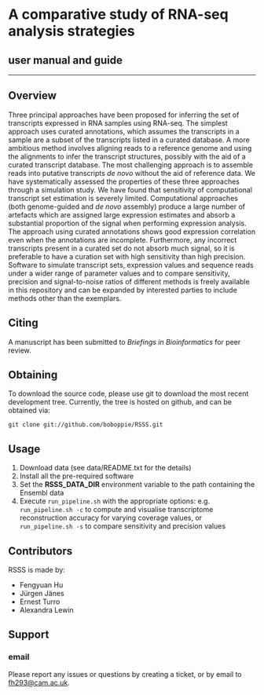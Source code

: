 # A comparative study of RNA-seq analysis strategies
## user manual and guide

--------

## Overview

Three principal approaches have been proposed for inferring the set of transcripts expressed in RNA samples using RNA-seq. The simplest approach uses curated annotations, which assumes the transcripts in a sample are a subset of the transcripts listed in a curated database. A more ambitious method involves aligning reads to a reference genome and using the alignments to infer the transcript structures, possibly with the aid of a curated transcript database. The most challenging approach is to assemble reads into putative transcripts *de novo* without the aid of reference data. We have systematically assessed the properties of these three approaches through a simulation study. We have found that sensitivity of computational transcript set estimation is severely limited. Computational approaches (both genome-guided and *de novo* assembly) produce a large number of artefacts which are assigned large expression estimates and absorb a substantial proportion of the signal when performing expression analysis. The approach using curated annotations shows good expression correlation even when the annotations are incomplete. Furthermore, any incorrect transcripts present in a curated set do not absorb much signal, so it is preferable to have a curation set with high sensitivity than high precision. Software to simulate transcript sets, expression values and sequence reads under a wider range of parameter values and to compare sensitivity, precision and signal-to-noise ratios of different methods is freely available in this repository and can be expanded by interested parties to include methods other than the exemplars.

## Citing

A manuscript has been submitted to *Briefings in Bioinformatics* for peer review.

## Obtaining

To download the source code, please use git to download the most recent development
tree.  Currently, the tree is hosted on github, and can be obtained via:

    git clone git://github.com/boboppie/RSSS.git

## Usage

1. Download data (see data/README.txt for the details)
2. Install all the pre-required software
3. Set the **RSSS_DATA_DIR** environment variable to the path containing the Ensembl data
4. Execute `run_pipeline.sh` with the appropriate options: e.g. `run_pipeline.sh -c` to compute and visualise transcriptome reconstruction accuracy for varying coverage values, or `run_pipeline.sh -s` to compare sensitivity and precision values

## Contributors

RSSS is made by:

- Fengyuan Hu 
- Jürgen Jänes 
- Ernest Turro 
- Alexandra Lewin 

## Support

### email

Please report any issues or questions by creating a ticket, or by email to 
<fh293@cam.ac.uk>.
